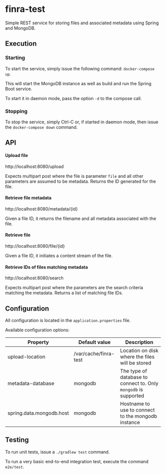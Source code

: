 finra-test
==========

Simple REST service for storing files and associated metadata using Spring and MongoDB.

## Execution

### Starting
To start the service, simply issue the following command: ```docker-compose up```.

This will start the MongoDB instance as well as build and run the Spring Boot service.

To start it in daemon mode, pass the option ```-d``` to the compose call.

### Stopping
To stop the service, simply Ctrl-C or, if started in daemon mode, then issue the ```docker-compose down``` command.

## API

#### Upload file
http://localhost:8080/upload

Expects multipart post where the file is parameter ```file``` and all other parameters are assumed to be metadata.
Returns the ID generated for the file.

#### Retrieve file metadata
http://localhost:8080/metadata/{id}

Given a file ID, it returns the filename and all metadata associated with the file.

#### Retrieve file
http://localhost:8080/file/{id}

Given a file ID, it initiates a content stream of the file.

#### Retrieve IDs of files matching metadata
http://localhost:8080/search

Expects multipart post where the parameters are the search criteria matching the metadata.
Returns a list of matching file IDs.

## Configuration

All configuration is located in the ```application.properties``` file.

Available configuration options:

|Property|Default value|Description|
|--------|-------------|-----------|
|upload-location|/var/cache/finra-test|Location on disk where the files will be stored|
|metadata-database|mongodb|The type of database to connect to. Only ```mongodb``` is supported|
|spring.data.mongodb.host|mongodb|Hostname to use to connect to the mongodb instance|

## Testing

To run unit tests, issue a ```./gradlew test``` command.

To run a very basic end-to-end integration test, execute the command ```e2e/test```.
